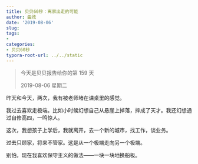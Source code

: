 ```yaml
---
title: 贝贝60秒：离家出走的可能
author: 曲政
date: '2019-08-06'
slug: 
tags:
- 
categories:
- 贝贝60秒
typora-root-url: ../../static
---
```


>   今天是贝贝报告给你的第 159 天
>
>   2019-08-06 星期二

昨天和今天，两次，我有被老师堵在课桌里的感觉。

我过去喜欢走极端。比如小时候幻想自己从悬崖上掉落，摔成了天才。我还幻想通过自修高四，一鸣惊人。

这次，我想孩子上学后，我就离开，去一个新的城市，找工作，谈业务。

过去只顾家，将来不管家。这是从一个极端走向另一个极端。

别怕，现在我喜欢保守主义的做法——一块一块地换船板。